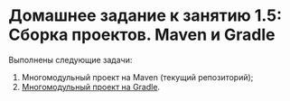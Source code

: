 # Домашнее задание к занятию 1.5: Сборка проектов. Maven и Gradle

Выполнены следующие задачи:

1. Многомодульный проект на Maven (текущий репозиторий);
2. [Многомодульный проект на Gradle](https://github.com/Romakin/JHMW__TwentyTwoTaskGradle).